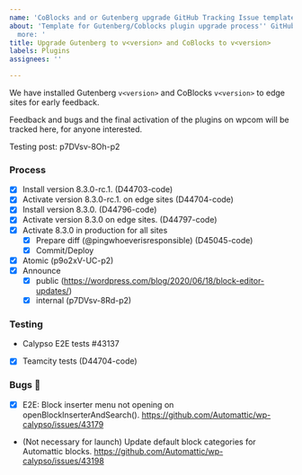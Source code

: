 ```yaml
---
name: 'CoBlocks and or Gutenberg upgrade GitHub Tracking Issue template '
about: 'Template for Gutenberg/Coblocks plugin upgrade process'' GitHub tracking issue,
  more: '
title: Upgrade Gutenberg to v<version> and CoBlocks to v<version>
labels: Plugins
assignees: ''

---
```


We have installed Gutenberg `v<version>` and CoBlocks `v<version>` to edge sites for early feedback. 

Feedback and bugs and the final activation of the plugins on wpcom will be tracked here, for anyone interested.

Testing post: p7DVsv-8Oh-p2

### Process

* [x] Install version 8.3.0-rc.1. (D44703-code)
* [x] Activate version 8.3.0-rc.1. on edge sites (D44704-code)
* [x] Install version 8.3.0. (D44796-code)
* [x] Activate version 8.3.0 on edge sites. (D44797-code)
* [x] Activate 8.3.0 in production for all sites
     - [x] Prepare diff (@pingwhoeverisresponsible) (D45045-code)
     - [x] Commit/Deploy 
* [x] Atomic (p9o2xV-UC-p2)
* [x] Announce
     - [x] public (https://wordpress.com/blog/2020/06/18/block-editor-updates/)
     - [x] internal (p7DVsv-8Rd-p2)

### Testing

* Calypso E2E tests #43137
* [x] Teamcity tests (D44704-code)

### Bugs 🐛

* [x] E2E: Block inserter menu not opening on openBlockInserterAndSearch(). https://github.com/Automattic/wp-calypso/issues/43179
* (Not necessary for launch) Update default block categories for Automattic blocks. https://github.com/Automattic/wp-calypso/issues/43198
